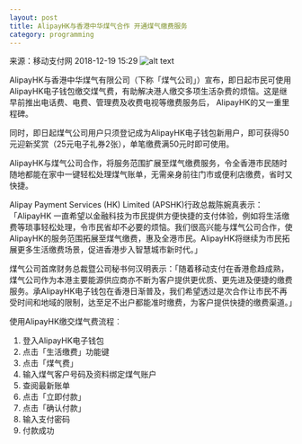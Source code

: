 ```yaml
---
layout: post
title: AlipayHK与香港中华煤气合作 开通煤气缴费服务
category: programming
---
```

来源：移动支付网    2018-12-19 15:29
![alt text](http://img.mpaypass.com.cn/201812/images/20181219153219084585.jpg "screenshot")

AlipayHK与香港中华煤气有限公司（下称「煤气公司」）宣布，即日起市民可使用AlipayHK电子钱包缴交煤气费，有助解决港人缴交多项生活杂费的烦恼。这是继早前推出电话费、电费、管理费及收费电视等缴费服务后， AlipayHK的又一重里程碑。

同时，即日起煤气公司用户只须登记成为AlipayHK电子钱包新用户，即可获得50元迎新奖赏（25元电子礼券2张），单笔缴费满50元时即可使用。

AlipayHK与煤气公司合作，将服务范围扩展至煤气缴费服务，令全香港市民随时随地都能在家中一键轻松处理煤气账单，无需亲身前往门市或便利店缴费，省时又快捷。

Alipay Payment Services (HK) Limited (APSHK)行政总裁陈婉真表示：「AlipayHK 一直希望以金融科技为市民提供方便快捷的支付体验，例如将生活缴费等琐事轻松处理，令市民省却不必要的烦恼。我们很高兴能与煤气公司合作，使AlipayHK的服务范围拓展至煤气缴费，惠及全港市民。AlipayHK将继续为市民拓展更多生活缴费场景，促进香港步入智慧城市新时代。」

煤气公司首席财务总裁暨公司秘书何汉明表示：「随着移动支付在香港愈趋成熟，煤气公司作为本港主要能源供应商亦不断为客户提供更优质、更先进及便捷的缴费服务。承AlipayHK电子钱包在香港日渐普及，我们希望透过是次合作让市民不再受时间和地域的限制，达至足不出户都能准时缴费，为客户提供快捷的缴费渠道。」

使用AlipayHK缴交煤气费流程︰

1. 登入AlipayHK电子钱包
2. 点击「生活缴费」功能键
3. 点击「煤气费」
4. 输入煤气客户号码及资料绑定煤气账户
5. 查阅最新账单
6. 点击「立即付款」
7. 点击「确认付款」
8. 输入支付密码
9. 付款成功

